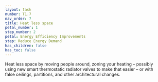 ```yaml
---
layout: task
number: T1.7
nav_order: 7
title: Heat less space
petal_number: 1
step_number: 2
petal: Energy Efficiency Improvements
step: Reduce Energy Demand
has_children: false
has_toc: false
---
```


Heat less space by moving people around, zoning your heating – possibly using new smart thermostatic radiator valves to make that easier – or with false ceilings, partitions, and other architectural changes.  
